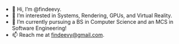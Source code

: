 - 👋 Hi, I’m @findeevy.
- 👀 I’m interested in Systems, Rendering, GPUs, and Virtual Reality.
- 🌱 I’m currently pursuing a BS in Computer Science and an MCS in Software Engineering! 
- 📫 Reach me at findeevy@gmail.com.
